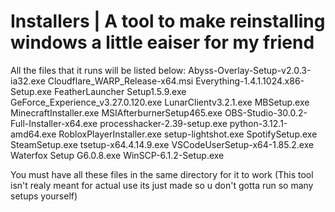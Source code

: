 # Installers | A tool to make reinstalling windows a little eaiser for my friend
All the files that it runs will be listed below:
    Abyss-Overlay-Setup-v2.0.3-ia32.exe
    Cloudflare_WARP_Release-x64.msi
    Everything-1.4.1.1024.x86-Setup.exe
    FeatherLauncher Setup1.5.9.exe
    GeForce_Experience_v3.27.0.120.exe
    LunarClientv3.2.1.exe
    MBSetup.exe
    MinecraftInstaller.exe
    MSIAfterburnerSetup465.exe
    OBS-Studio-30.0.2-Full-Installer-x64.exe
    processhacker-2.39-setup.exe
    python-3.12.1-amd64.exe
    RobloxPlayerInstaller.exe
    setup-lightshot.exe
    SpotifySetup.exe
    SteamSetup.exe
    tsetup-x64.4.14.9.exe
    VSCodeUserSetup-x64-1.85.2.exe
    Waterfox Setup G6.0.8.exe
    WinSCP-6.1.2-Setup.exe
    
You must have all these files in the same directory for it to work
(This tool isn't realy meant for actual use its just made so u don't gotta run so many setups yourself)
